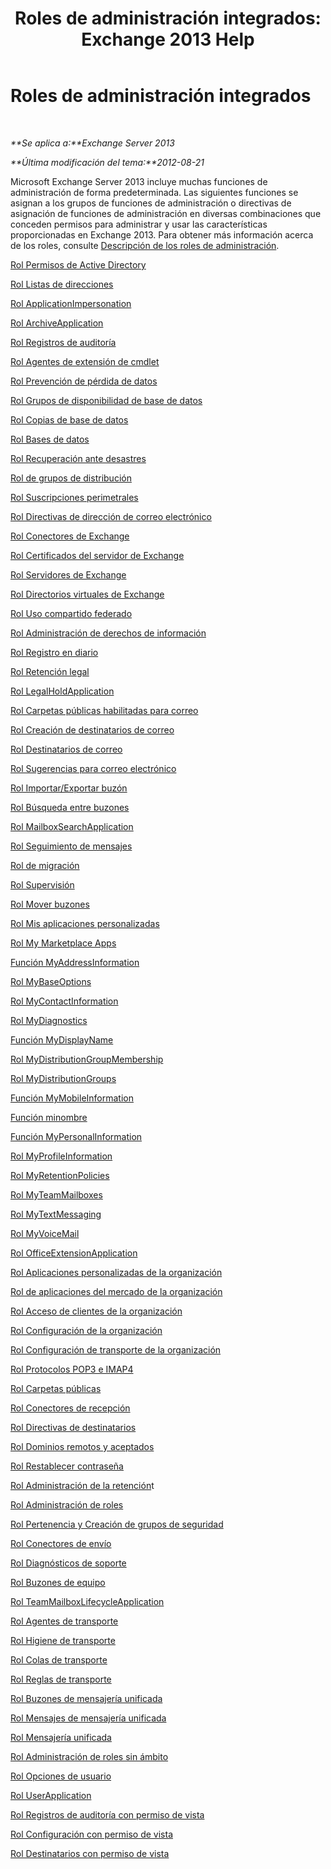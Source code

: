 ﻿---
title: 'Roles de administración integrados: Exchange 2013 Help'
TOCTitle: Roles de administración integrados
ms:assetid: 023f379a-40f6-43ef-b388-979f6dd85ec5
ms:mtpsurl: https://technet.microsoft.com/es-es/library/Dd638077(v=EXCHG.150)
ms:contentKeyID: 49895437
ms.date: 04/23/2018
mtps_version: v=EXCHG.150
ms.translationtype: HT
---

# Roles de administración integrados

 

_**Se aplica a:**Exchange Server 2013_

_**Última modificación del tema:**2012-08-21_

Microsoft Exchange Server 2013 incluye muchas funciones de administración de forma predeterminada. Las siguientes funciones se asignan a los grupos de funciones de administración o directivas de asignación de funciones de administración en diversas combinaciones que conceden permisos para administrar y usar las características proporcionadas en Exchange 2013. Para obtener más información acerca de los roles, consulte [Descripción de los roles de administración](understanding-management-roles-exchange-2013-help.md).

[Rol Permisos de Active Directory](active-directory-permissions-role-exchange-2013-help.md)

[Rol Listas de direcciones](address-lists-role-exchange-2013-help.md)

[Rol ApplicationImpersonation](applicationimpersonation-role-exchange-2013-help.md)

[Rol ArchiveApplication](archiveapplication-role-exchange-2013-help.md)

[Rol Registros de auditoría](audit-logs-role-exchange-2013-help.md)

[Rol Agentes de extensión de cmdlet](cmdlet-extension-agents-role-exchange-2013-help.md)

[Rol Prevención de pérdida de datos](data-loss-prevention-role-exchange-2013-help.md)

[Rol Grupos de disponibilidad de base de datos](database-availability-groups-role-exchange-2013-help.md)

[Rol Copias de base de datos](database-copies-role-exchange-2013-help.md)

[Rol Bases de datos](databases-role-exchange-2013-help.md)

[Rol Recuperación ante desastres](disaster-recovery-role-exchange-2013-help.md)

[Rol de grupos de distribución](distribution-groups-role-exchange-2013-help.md)

[Rol Suscripciones perimetrales](edge-subscriptions-role-exchange-2013-help.md)

[Rol Directivas de dirección de correo electrónico](e-mail-address-policies-role-exchange-2013-help.md)

[Rol Conectores de Exchange](exchange-connectors-role-exchange-2013-help.md)

[Rol Certificados del servidor de Exchange](exchange-server-certificates-role-exchange-2013-help.md)

[Rol Servidores de Exchange](exchange-servers-role-exchange-2013-help.md)

[Rol Directorios virtuales de Exchange](exchange-virtual-directories-role-exchange-2013-help.md)

[Rol Uso compartido federado](federated-sharing-role-exchange-2013-help.md)

[Rol Administración de derechos de información](information-rights-management-role-exchange-2013-help.md)

[Rol Registro en diario](journaling-role-exchange-2013-help.md)

[Rol Retención legal](legal-hold-role-exchange-2013-help.md)

[Rol LegalHoldApplication](legalholdapplication-role-exchange-2013-help.md)

[Rol Carpetas públicas habilitadas para correo](mail-enabled-public-folders-role-exchange-2013-help.md)

[Rol Creación de destinatarios de correo](mail-recipient-creation-role-exchange-2013-help.md)

[Rol Destinatarios de correo](mail-recipients-role-exchange-2013-help.md)

[Rol Sugerencias para correo electrónico](mail-tips-role-exchange-2013-help.md)

[Rol Importar/Exportar buzón](mailbox-import-export-role-exchange-2013-help.md)

[Rol Búsqueda entre buzones](mailbox-search-role-exchange-2013-help.md)

[Rol MailboxSearchApplication](mailboxsearchapplication-role-exchange-2013-help.md)

[Rol Seguimiento de mensajes](message-tracking-role-exchange-2013-help.md)

[Rol de migración](migration-role-exchange-2013-help.md)

[Rol Supervisión](monitoring-role-exchange-2013-help.md)

[Rol Mover buzones](move-mailboxes-role-exchange-2013-help.md)

[Rol Mis aplicaciones personalizadas](my-custom-apps-role-exchange-2013-help.md)

[Rol My Marketplace Apps](my-marketplace-apps-role-exchange-2013-help.md)

[Función MyAddressInformation](myaddressinformation-role-exchange-2013-help.md)

[Rol MyBaseOptions](mybaseoptions-role-exchange-2013-help.md)

[Rol MyContactInformation](mycontactinformation-role-exchange-2013-help.md)

[Rol MyDiagnostics](mydiagnostics-role-exchange-2013-help.md)

[Función MyDisplayName](mydisplayname-role-exchange-2013-help.md)

[Rol MyDistributionGroupMembership](mydistributiongroupmembership-role-exchange-2013-help.md)

[Rol MyDistributionGroups](mydistributiongroups-role-exchange-2013-help.md)

[Función MyMobileInformation](mymobileinformation-role-exchange-2013-help.md)

[Función minombre](myname-role-exchange-2013-help.md)

[Función MyPersonalInformation](mypersonalinformation-role-exchange-2013-help.md)

[Rol MyProfileInformation](myprofileinformation-role-exchange-2013-help.md)

[Rol MyRetentionPolicies](myretentionpolicies-role-exchange-2013-help.md)

[Rol MyTeamMailboxes](myteammailboxes-role-exchange-2013-help.md)

[Rol MyTextMessaging](mytextmessaging-role-exchange-2013-help.md)

[Rol MyVoiceMail](myvoicemail-role-exchange-2013-help.md)

[Rol OfficeExtensionApplication](officeextensionapplication-role-exchange-2013-help.md)

[Rol Aplicaciones personalizadas de la organización](org-custom-apps-role-exchange-2013-help.md)

[Rol de aplicaciones del mercado de la organización](org-marketplace-apps-role-exchange-2013-help.md)

[Rol Acceso de clientes de la organización](organization-client-access-role-exchange-2013-help.md)

[Rol Configuración de la organización](organization-configuration-role-exchange-2013-help.md)

[Rol Configuración de transporte de la organización](organization-transport-settings-role-exchange-2013-help.md)

[Rol Protocolos POP3 e IMAP4](pop3-and-imap4-protocols-role-exchange-2013-help.md)

[Rol Carpetas públicas](public-folders-role-exchange-2013-help.md)

[Rol Conectores de recepción](receive-connectors-role-exchange-2013-help.md)

[Rol Directivas de destinatarios](recipient-policies-role-exchange-2013-help.md)

[Rol Dominios remotos y aceptados](remote-and-accepted-domains-role-exchange-2013-help.md)

[Rol Restablecer contraseña](reset-password-role-exchange-2013-help.md)

[Rol Administración de la retención](retention-management-role-exchange-2013-help.md)t

[Rol Administración de roles](role-management-role-exchange-2013-help.md)

[Rol Pertenencia y Creación de grupos de seguridad](security-group-creation-and-membership-role-exchange-2013-help.md)

[Rol Conectores de envío](send-connectors-role-exchange-2013-help.md)

[Rol Diagnósticos de soporte](support-diagnostics-role-exchange-2013-help.md)

[Rol Buzones de equipo](team-mailboxes-role-exchange-2013-help.md)

[Rol TeamMailboxLifecycleApplication](teammailboxlifecycleapplication-role-exchange-2013-help.md)

[Rol Agentes de transporte](transport-agents-role-exchange-2013-help.md)

[Rol Higiene de transporte](transport-hygiene-role-exchange-2013-help.md)

[Rol Colas de transporte](transport-queues-role-exchange-2013-help.md)

[Rol Reglas de transporte](transport-rules-role-exchange-2013-help.md)

[Rol Buzones de mensajería unificada](um-mailboxes-role-exchange-2013-help.md)

[Rol Mensajes de mensajería unificada](um-prompts-role-exchange-2013-help.md)

[Rol Mensajería unificada](unified-messaging-role-exchange-2013-help.md)

[Rol Administración de roles sin ámbito](unscoped-role-management-role-exchange-2013-help.md)

[Rol Opciones de usuario](user-options-role-exchange-2013-help.md)

[Rol UserApplication](userapplication-role-exchange-2013-help.md)

[Rol Registros de auditoría con permiso de vista](view-only-audit-logs-role-exchange-2013-help.md)

[Rol Configuración con permiso de vista](view-only-configuration-role-exchange-2013-help.md)

[Rol Destinatarios con permiso de vista](view-only-recipients-role-exchange-2013-help.md)

